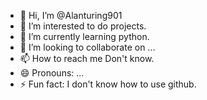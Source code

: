 - 👋 Hi, I’m @Alanturing901
- 👀 I’m interested to do projects.
- 🌱 I’m currently learning python.
- 💞️ I’m looking to collaborate on ...
- 📫 How to reach me Don't know.
- 😄 Pronouns: ...
- ⚡ Fun fact: I don't know how to use github.

<!---
Alanturing901/Alanturing901 is a ✨ special ✨ repository because its `README.md` (this file) appears on your GitHub profile.
You can click the Preview link to take a look at your changes.
--->
